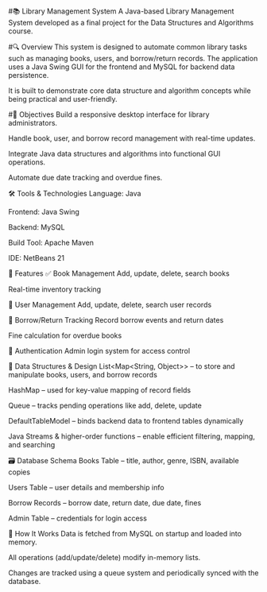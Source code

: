 #📚 Library Management System
A Java-based Library Management System developed as a final project for the Data Structures and Algorithms course.

#🔍 Overview
This system is designed to automate common library tasks such as managing books, users, and borrow/return records. The application uses a Java Swing GUI for the frontend and MySQL for backend data persistence.

It is built to demonstrate core data structure and algorithm concepts while being practical and user-friendly.

#🎯 Objectives
Build a responsive desktop interface for library administrators.

Handle book, user, and borrow record management with real-time updates.

Integrate Java data structures and algorithms into functional GUI operations.

Automate due date tracking and overdue fines.

🛠️ Tools & Technologies
Language: Java

Frontend: Java Swing

Backend: MySQL

Build Tool: Apache Maven

IDE: NetBeans 21

🧩 Features
✅ Book Management
Add, update, delete, search books

Real-time inventory tracking

👤 User Management
Add, update, delete, search user records

🔁 Borrow/Return Tracking
Record borrow events and return dates

Fine calculation for overdue books

🔐 Authentication
Admin login system for access control

🧠 Data Structures & Design
List<Map<String, Object>> – to store and manipulate books, users, and borrow records

HashMap – used for key-value mapping of record fields

Queue – tracks pending operations like add, delete, update

DefaultTableModel – binds backend data to frontend tables dynamically

Java Streams & higher-order functions – enable efficient filtering, mapping, and searching

🗃️ Database Schema
Books Table – title, author, genre, ISBN, available copies

Users Table – user details and membership info

Borrow Records – borrow date, return date, due date, fines

Admin Table – credentials for login access

🚀 How It Works
Data is fetched from MySQL on startup and loaded into memory.

All operations (add/update/delete) modify in-memory lists.

Changes are tracked using a queue system and periodically synced with the database.

